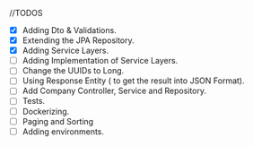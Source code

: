 //TODOS

- [X] Adding Dto & Validations.
- [X] Extending the JPA Repository.
- [X] Adding Service Layers.
- [ ] Adding Implementation of Service Layers.
- [ ] Change the UUIDs to Long.
- [ ] Using Response Entity ( to get the result into JSON Format).
- [ ] Add Company Controller, Service and Repository.
- [ ] Tests.
- [ ] Dockerizing.
- [ ] Paging and Sorting
- [ ] Adding environments.
